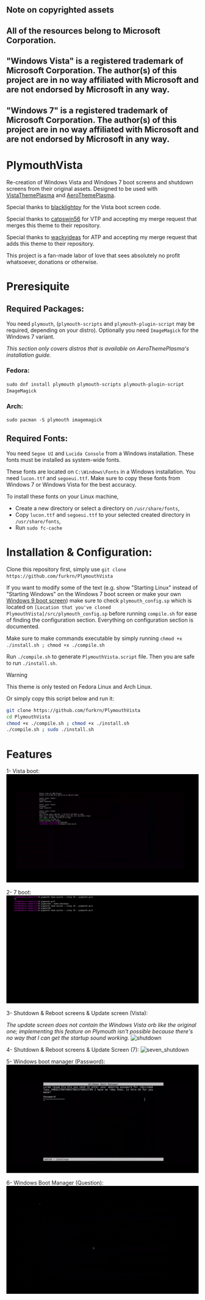 ## Note on copyrighted assets
## All of the resources belong to Microsoft Corporation.
## "Windows Vista" is a registered trademark of Microsoft Corporation. The author(s) of this project are in no way affiliated with Microsoft and are not endorsed by Microsoft in any way.
## "Windows 7" is a registered trademark of Microsoft Corporation. The author(s) of this project are in no way affiliated with Microsoft and are not endorsed by Microsoft in any way.

# PlymouthVista
Re-creation of Windows Vista and Windows 7 boot screens and shutdown screens from their original assets. Designed to be used with [VistaThemePlasma](https://gitgud.io/catpswin56/vistathemeplasma) and [AeroThemePlasma](https://gitgud.io/wackyideas/AeroThemePlasma).

Special thanks to [blacklightpy](https://github.com/blacklightpy) for the Vista boot screen code.

Special thanks to [catpswin56](https://gitgud.io/catpswin56/vistathemeplasma) for VTP and accepting my merge request that merges this theme to their repository.

Special thanks to [wackyideas](https://gitgud.io/wackyideas) for ATP and accepting my merge request that adds this theme to their repository.

This project is a fan-made labor of love that sees absolutely no profit whatsoever, donations or otherwise.

# Preresiquite

## Required Packages:
You need `plymouth`, (`plymouth-scripts` and `plymouth-plugin-script` may be required, depending on your distro). 
Optionally you need `ImageMagick` for the Windows 7 variant.

*This section only covers distros that is available on AeroThemePlasma's installation guide.*
### Fedora: 
`sudo dnf install plymouth plymouth-scripts plymouth-plugin-script ImageMagick`
### Arch: 
`sudo pacman -S plymouth imagemagick`

## Required Fonts:

You need `Segoe UI` and `Lucida Console` from a Windows installation. These fonts must be installed as system-wide fonts.

These fonts are located on `C:\Windows\Fonts` in a Windows installation. You need `lucon.ttf` and `segoeui.ttf`. Make sure to copy these fonts from Windows 7 or Windows Vista for the best accuracy.

To install these fonts on your Linux machine,
- Create a new directory or select a directory on `/usr/share/fonts`,
- Copy `lucon.ttf` and `segoeui.ttf` to your selected created directory in `/usr/share/fonts`,
- Run `sudo fc-cache`

# Installation & Configuration:

Clone this repository first, simply use `git clone https://github.com/furkrn/PlymouthVista`

If you want to modify some of the text (e.g. show "Starting Linux" instead of "Starting Windows" on the Windows 7 boot screen or make your own [Windows 9 boot screen](https://crustywindo.ws/w/images/2/2a/Dilshad9-Boot.png)) make sure to check `plymouth_config.sp` which is located on `[Location that you've cloned PlymouthVista]/src/plymouth_config.sp` before running `compile.sh` for ease of finding the configuration section. Everything on configuration section is documented.

Make sure to make commands executable by simply running `chmod +x ./install.sh ; chmod +x ./compile.sh`

Run `./compile.sh` to generate `PlymouthVista.script` file. Then you are safe to run `./install.sh`.

> [!WARNING]
> This theme is only tested on Fedora Linux and Arch Linux.

Or simply copy this script below and run it:

```sh
git clone https://github.com/furkrn/PlymouthVista
cd PlymouthVista
chmod +x ./compile.sh ; chmod +x ./install.sh
./compile.sh ; sudo ./install.sh
```

# Features

1- Vista boot:
![boot](screenshots/boot.gif)

2- 7 boot:
![seven](screenshots/seven.gif)

3- Shutdown & Reboot screens & Update screen (Vista):

*The update screen does not contain the Windows Vista orb like the original one; implementing this feature on Plymouth isn't possible because there's no way that I can get the startup sound working.*
![shutdown](screenshots/shutdown.gif)

4- Shutdown & Reboot screens & Update Screen (7):
![seven_shutdown](screenshots/seven_shutdown.gif)

5- Windows boot manager (Password):
![password](screenshots/password.gif)

6- Windows Boot Manager (Question):
![question](screenshots/question.gif)
